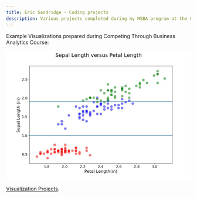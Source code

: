 ```yaml
---
title: Eric Sandridge - Coding projects
description: Various projects completed during my MSBA program at the College of William and Mary
---
```


Example Visualizations prepared during Competing Through Business Analytics Course:

![Example Scatter](/pics/sepLenPetLen.jpg)

[Visualization Projects](VisualizationProjects/index.md).


